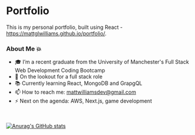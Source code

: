 # Portfolio

This is my personal portfolio, built using React - https://mattglwilliams.github.io/portfolio/.

### About Me 💥

- 🎓 I’m a recent graduate from the University of Manchester's Full Stack Web Development Coding Bootcamp
- 🧐 On the lookout for a full stack role
- 📚 Currently learning React, MongoDB and GrapgQL
- 📫 How to reach me: mattwilliamsdev@gmail.com
- ⚡ Next on the agenda: AWS, Next.js, game development

</br>

[![Anurag's GitHub stats](https://github-readme-stats.vercel.app/api?username=mattglwilliams&theme=algolia)](https://github.com/mattglwilliams/github-readme-stats)
